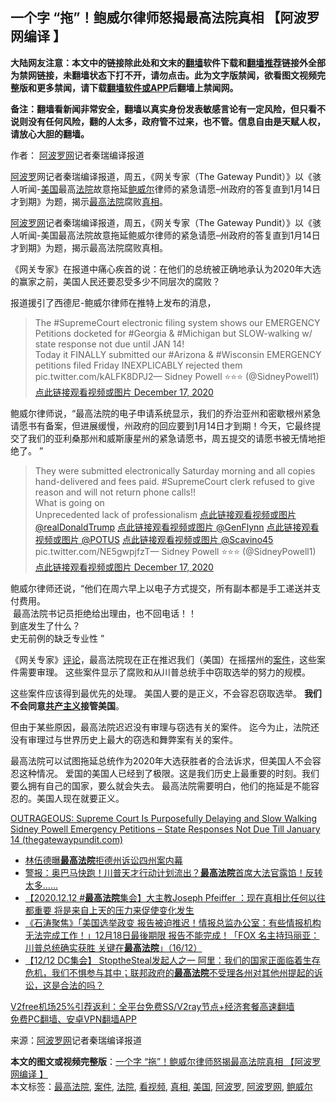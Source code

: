  <h2>一个字 “拖”！鲍威尔律师怒揭最高法院真相 【阿波罗网编译 】</h2> <p class="notice"><b>大陆网友注意：本文中的链接除此处和文末的<a href="https://github.com/bannedbook/fanqiang" >翻墙</a>软件下载和<a href="https://github.com/killgcd/justmysocks/blob/master/README.md">翻墙推荐</a>链接外全部为禁网链接，未翻墙状态下打不开，请勿点击。此为文字版禁闻，欲看图文视频完整版和更多禁闻，请下载<a href="https://github.com/bannedbook/fanqiang">翻墙软件或APP</a>后翻墙上禁闻网。</p><p>备注：翻墙看新闻非常安全，翻墙以真实身份发表敏感言论有一定风险，但只看不说则没有任何风险，翻的人太多，政府管不过来，也不管。信息自由是天赋人权，请放心大胆的翻墙。</b></p>  <div class="entry"> <p>作者： <span class='wp_keywordlink_affiliate'><a href="https://www.aboluowang.com/" title="阿波罗网" target="_blank">阿波罗网</a></span>记者秦瑞编译报道</p> <p id="summary"><a href="https://www.bannedbook.org/bnews/tag/%E9%98%BF%E6%B3%A2%E7%BD%97/" class="st_tag internal_tag" rel="tag" title="标签 阿波罗 下的日志">阿波罗</a>网记者秦瑞编译报道，周五，《网关专家（The Gateway Pundit）》以《骇人听闻-<a href="https://www.bannedbook.org/bnews/tag/%e7%be%8e%e5%9b%bd/" class="st_tag internal_tag" rel="tag" title="标签 美国 下的日志">美国</a>最高<a href="https://www.bannedbook.org/bnews/tag/%e6%b3%95%e9%99%a2/" class="st_tag internal_tag" rel="tag" title="标签 法院 下的日志">法院</a>故意拖延<a href="https://www.bannedbook.org/bnews/tag/%e9%b2%8d%e5%a8%81%e5%b0%94/" class="st_tag internal_tag" rel="tag" title="标签 鲍威尔 下的日志">鲍威尔</a>律师的紧急请愿&#8211;州政府的答复直到1月14日才到期》为题，揭示<a href="https://www.bannedbook.org/bnews/tag/%e6%9c%80%e9%ab%98%e6%b3%95%e9%99%a2/" class="st_tag internal_tag" rel="tag" title="标签 最高法院 下的日志">最高法院</a>腐败<a href="https://www.bannedbook.org/bnews/tag/%e7%9c%9f%e7%9b%b8/" class="st_tag internal_tag" rel="tag" title="标签 真相 下的日志">真相</a>。</p> <p><a href="https://www.bannedbook.org/bnews/tag/%e9%98%bf%e6%b3%a2%e7%bd%97%e7%bd%91/" class="st_tag internal_tag" rel="tag" title="标签 阿波罗网 下的日志">阿波罗网</a>记者秦瑞编译报道，周五，《网关专家（The Gateway Pundit）》以《骇人听闻-美国最高法院故意拖延鲍威尔律师的紧急请愿&#8211;州政府的答复直到1月14日才到期》为题，揭示最高法院腐败真相。</p>  <p>《网关专家》在报道中痛心疾首的说：在他们的总统被正确地承认为2020年大选的赢家之前，美国人民还要忍受多少不同层次的腐败？</p> <p>报道援引了西德尼-鲍威尔律师在推特上发布的消息，</p> <blockquote><p>The #SupremeCourt electronic filing system shows our EMERGENCY Petitions docketed for #Georgia &amp; #Michigan but SLOW-walking w/ state response not due until JAN 14!<br />Today it FINALLY submitted our #Arizona &amp; #Wisconsin EMERGENCY petitions filed Friday INEXPLICABLY rejected them pic.twitter.com/kALFK8DPJ2— Sidney Powell     ⭐⭐⭐ (@SidneyPowell1) <a href="https://twitter.com/SidneyPowell1/status/1339670820629729280?ref_src=twsrc%5Etfw">点此链接观看视频或图片 December 17, 2020</a></p> </blockquote> <p>鲍威尔律师说，“最高法院的电子申请系统显示，我们的乔治亚州和密歇根州紧急请愿书有备案，但进展缓慢，州政府的回应要到1月14日才到期！今天，它最终提交了我们的亚利桑那州和威斯康星州的紧急请愿书，周五提交的请愿书被无情地拒绝了。 ”</p> <blockquote><p>They were submitted electronically Saturday morning and all copies hand-delivered and fees paid. #SupremeCourt clerk refused to give reason and will not return phone calls!!<br />What is going on <br />Unprecedented lack of professionalism <a href="https://twitter.com/realDonaldTrump?ref_src=twsrc%5Etfw">点此链接观看视频或图片 @realDonaldTrump</a> <a href="https://twitter.com/GenFlynn?ref_src=twsrc%5Etfw">点此链接观看视频或图片 @GenFlynn</a> <a href="https://twitter.com/POTUS?ref_src=twsrc%5Etfw">点此链接观看视频或图片 @POTUS</a> <a href="https://twitter.com/Scavino45?ref_src=twsrc%5Etfw">点此链接观看视频或图片 @Scavino45</a> pic.twitter.com/NE5gwpjfzT— Sidney Powell     ⭐⭐⭐ (@SidneyPowell1) <a href="https://twitter.com/SidneyPowell1/status/1339670826174582786?ref_src=twsrc%5Etfw">点此链接观看视频或图片 December 17, 2020</a></p></blockquote> <p>鲍威尔律师还说，“他们在周六早上以电子方式提交，所有副本都是手工递送并支付费用。<br />&nbsp;最高法院书记员拒绝给出理由，也不回电话！！&nbsp;<br />到底发生了什么？<br />史无前例的缺乏专业性&nbsp;”</p>  <p>《网关专家》<span class='wp_keywordlink_affiliate'><a href="https://www.bannedbook.org/bnews/comments/" title="新闻评论" target="_blank">评论</a></span>，最高法院现在正在推迟我们（美国）在摇摆州的<a href="https://www.bannedbook.org/bnews/tag/%E6%A1%88%E4%BB%B6/" class="st_tag internal_tag" rel="tag" title="标签 案件 下的日志">案件</a>，这些案件需要审理。 这些案件显示了腐败和从川普总统手中窃取选举的努力的规模。</p> <p>这些案件应该得到最优先的处理。 美国人要的是正义，不会容忍窃取选举。 <strong>我们不会同意<span class='wp_keywordlink'><a href="https://www.bannedbook.org/forum2/topic6177.html" title="《共产主义的终极目的》" target="_blank">共产主义</a></span>接管美国</strong>。</p> <p>但由于某些原因，最高法院迟迟没有审理与窃选有关的案件。 迄今为止，法院还没有审理过与世界历史上最大的窃选和舞弊案有关的案件。</p>  <p>最高法院可以试图拖延总统作为2020年大选获胜者的合法诉求，但美国人不会容忍这种情况。 爱国的美国人已经到了极限。这是我们历史上最重要的时刻。我们要么拥有自己的国家，要么就会失去。 最高法院需要明白，他们的拖延是不能容忍的。美国人现在就要正义。</p> <p><a href="https://www.thegatewaypundit.com/2020/12/outrageous-supreme-court-purposefully-delaying-slow-walking-sidney-powell-emergency-petitions-state-responses-not-due-till-january-14/">OUTRAGEOUS: Supreme Court Is Purposefully Delaying and Slow Walking Sidney Powell Emergency Petitions &#8211; State Responses Not Due Till January 14 (thegatewaypundit.com)</a></p> <ul class='op-related-articles' title='相关阅读'> <li><a href='https://www.bannedbook.org/bnews/cnnews/20201218/1450119.html' target='_blank'>林伍德曝<b>最高法院</b>拒德州诉讼四州案内幕</a></li> <li><a href='https://www.bannedbook.org/bnews/bannedvideo/20201218/1450077.html' target='_blank'>警报：奥巴马快跑！川普天才行动计划流出？<b>最高法院</b>首席大法官露馅！反转太多……</a></li> <li><a href='https://www.bannedbook.org/bnews/bannedvideo/20201217/1449892.html' target='_blank'>【2020.12.12 #<b>最高法院</b>集会】大主教Joseph Pfeiffer ：现在真相比任何以往都重要 将是来自上天的压力来促使变化发生</a></li> <li><a href='https://www.bannedbook.org/bnews/bannedvideo/20201217/1449694.html' target='_blank'>《石涛聚焦》「美国选举政变 报告被迫推迟！情报总监办公室：有些情报机构无法完成工作！」12月18日最後期限 报告不能完成！「FOX 名主持玛丽亚：川普总统确实获胜 关键在<b>最高法院</b>」（16/12）</a></li> <li><a href='https://www.bannedbook.org/bnews/bannedvideo/20201217/1449612.html' target='_blank'>【12/12 DC集会】 StoptheSteal发起人之一 阿里：我们的国家正面临着生存危机，我们不惧参与其中；联邦政府的<b>最高法院</b>不受理各州对其他州提起的诉讼，这是合法的吗？</a></li> </ul> <p class="texttj"> <a href="https://www.bannedbook.org/forum23/topic22702.html" target="_blank">V2free机场25%引荐返利：全平台免费SS/V2ray节点+经济套餐高速翻墙</a><br/> <a href="https://github.com/bannedbook/fanqiang/wiki/%E7%A6%81%E9%97%BB%E7%BD%91%E5%AE%89%E5%8D%93%E7%BF%BB%E5%A2%99%E6%96%B0%E9%97%BBAPP" target="_blank">免费PC翻墙、安卓VPN翻墙APP</a></p><p> 来源：<a href="https://www.aboluowang.com/2020/1218/1535356.html" target="_blank">阿波罗网</a>记者秦瑞编译报道 </p><a name='sharetosocial'></a>       <div><b>本文的图文或视频完整版</b>：<a href='https://www.bannedbook.org/bnews/topimagenews/20201218/1450139.html'>一个字 “拖”！鲍威尔律师怒揭最高法院真相 【阿波罗网编译 】</a></div>  </div><!--END ENTRY--> <div class="postfooter"> <div>本文标签：<a href="https://www.bannedbook.org/bnews/tag/%e6%9c%80%e9%ab%98%e6%b3%95%e9%99%a2/" rel="tag">最高法院</a>, <a href="https://www.bannedbook.org/bnews/tag/%E6%A1%88%E4%BB%B6/" rel="tag">案件</a>, <a href="https://www.bannedbook.org/bnews/tag/%e6%b3%95%e9%99%a2/" rel="tag">法院</a>, <a href="https://www.bannedbook.org/bnews/tag/%E7%9C%8B%E8%A7%86%E9%A2%91/" rel="tag">看视频</a>, <a href="https://www.bannedbook.org/bnews/tag/%e7%9c%9f%e7%9b%b8/" rel="tag">真相</a>, <a href="https://www.bannedbook.org/bnews/tag/%e7%be%8e%e5%9b%bd/" rel="tag">美国</a>, <a href="https://www.bannedbook.org/bnews/tag/%E9%98%BF%E6%B3%A2%E7%BD%97/" rel="tag">阿波罗</a>, <a href="https://www.bannedbook.org/bnews/tag/%e9%98%bf%e6%b3%a2%e7%bd%97%e7%bd%91/" rel="tag">阿波罗网</a>, <a href="https://www.bannedbook.org/bnews/tag/%e9%b2%8d%e5%a8%81%e5%b0%94/" rel="tag">鲍威尔</a></div>  </div><!--END POSTFOOTER--> 